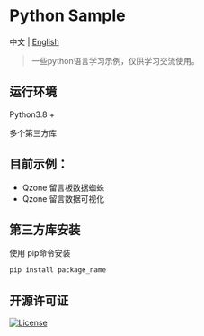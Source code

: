 Python Sample
=======

中文 | [English](README-en.md)

> 一些python语言学习示例，仅供学习交流使用。


## 运行环境

Python3.8 +

多个第三方库


## 目前示例：
- Qzone 留言板数据蜘蛛
- Qzone 留言数据可视化


## 第三方库安装

使用 pip命令安装

```bash
pip install package_name
```

## 开源许可证

[![License](https://img.shields.io/badge/license-MIT-blue.svg)](LICENSE)
